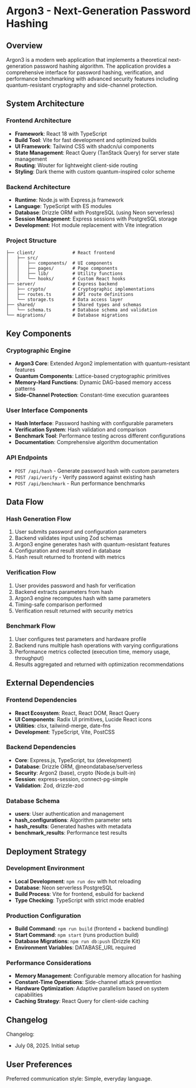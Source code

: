 # Argon3 - Next-Generation Password Hashing

## Overview

Argon3 is a modern web application that implements a theoretical next-generation password hashing algorithm. The application provides a comprehensive interface for password hashing, verification, and performance benchmarking with advanced security features including quantum-resistant cryptography and side-channel protection.

## System Architecture

### Frontend Architecture
- **Framework**: React 18 with TypeScript
- **Build Tool**: Vite for fast development and optimized builds
- **UI Framework**: Tailwind CSS with shadcn/ui components
- **State Management**: React Query (TanStack Query) for server state management
- **Routing**: Wouter for lightweight client-side routing
- **Styling**: Dark theme with custom quantum-inspired color scheme

### Backend Architecture
- **Runtime**: Node.js with Express.js framework
- **Language**: TypeScript with ES modules
- **Database**: Drizzle ORM with PostgreSQL (using Neon serverless)
- **Session Management**: Express sessions with PostgreSQL storage
- **Development**: Hot module replacement with Vite integration

### Project Structure
```
├── client/              # React frontend
│   ├── src/
│   │   ├── components/  # UI components
│   │   ├── pages/       # Page components
│   │   ├── lib/         # Utility functions
│   │   └── hooks/       # Custom React hooks
├── server/              # Express backend
│   ├── crypto/          # Cryptographic implementations
│   ├── routes.ts        # API route definitions
│   └── storage.ts       # Data access layer
├── shared/              # Shared types and schemas
│   └── schema.ts        # Database schema and validation
└── migrations/          # Database migrations
```

## Key Components

### Cryptographic Engine
- **Argon3 Core**: Extended Argon2 implementation with quantum-resistant features
- **Quantum Components**: Lattice-based cryptographic primitives
- **Memory-Hard Functions**: Dynamic DAG-based memory access patterns
- **Side-Channel Protection**: Constant-time execution guarantees

### User Interface Components
- **Hash Interface**: Password hashing with configurable parameters
- **Verification System**: Hash validation and comparison
- **Benchmark Tool**: Performance testing across different configurations
- **Documentation**: Comprehensive algorithm documentation

### API Endpoints
- `POST /api/hash` - Generate password hash with custom parameters
- `POST /api/verify` - Verify password against existing hash
- `POST /api/benchmark` - Run performance benchmarks

## Data Flow

### Hash Generation Flow
1. User submits password and configuration parameters
2. Backend validates input using Zod schemas
3. Argon3 engine generates hash with quantum-resistant features
4. Configuration and result stored in database
5. Hash result returned to frontend with metrics

### Verification Flow
1. User provides password and hash for verification
2. Backend extracts parameters from hash
3. Argon3 engine recomputes hash with same parameters
4. Timing-safe comparison performed
5. Verification result returned with security metrics

### Benchmark Flow
1. User configures test parameters and hardware profile
2. Backend runs multiple hash operations with varying configurations
3. Performance metrics collected (execution time, memory usage, throughput)
4. Results aggregated and returned with optimization recommendations

## External Dependencies

### Frontend Dependencies
- **React Ecosystem**: React, React DOM, React Query
- **UI Components**: Radix UI primitives, Lucide React icons
- **Utilities**: clsx, tailwind-merge, date-fns
- **Development**: TypeScript, Vite, PostCSS

### Backend Dependencies
- **Core**: Express.js, TypeScript, tsx (development)
- **Database**: Drizzle ORM, @neondatabase/serverless
- **Security**: Argon2 (base), crypto (Node.js built-in)
- **Session**: express-session, connect-pg-simple
- **Validation**: Zod, drizzle-zod

### Database Schema
- **users**: User authentication and management
- **hash_configurations**: Algorithm parameter sets
- **hash_results**: Generated hashes with metadata
- **benchmark_results**: Performance test results

## Deployment Strategy

### Development Environment
- **Local Development**: `npm run dev` with hot reloading
- **Database**: Neon serverless PostgreSQL
- **Build Process**: Vite for frontend, esbuild for backend
- **Type Checking**: TypeScript with strict mode enabled

### Production Configuration
- **Build Command**: `npm run build` (frontend + backend bundling)
- **Start Command**: `npm start` (runs production build)
- **Database Migrations**: `npm run db:push` (Drizzle Kit)
- **Environment Variables**: DATABASE_URL required

### Performance Considerations
- **Memory Management**: Configurable memory allocation for hashing
- **Constant-Time Operations**: Side-channel attack prevention
- **Hardware Optimization**: Adaptive parallelism based on system capabilities
- **Caching Strategy**: React Query for client-side caching

## Changelog

Changelog:
- July 08, 2025. Initial setup

## User Preferences

Preferred communication style: Simple, everyday language.